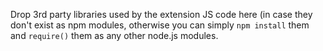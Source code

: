 Drop 3rd party libraries used by the extension JS code here (in case they don't
exist as npm modules, otherwise you can simply `npm install` them and
`require()` them as any other node.js modules.

